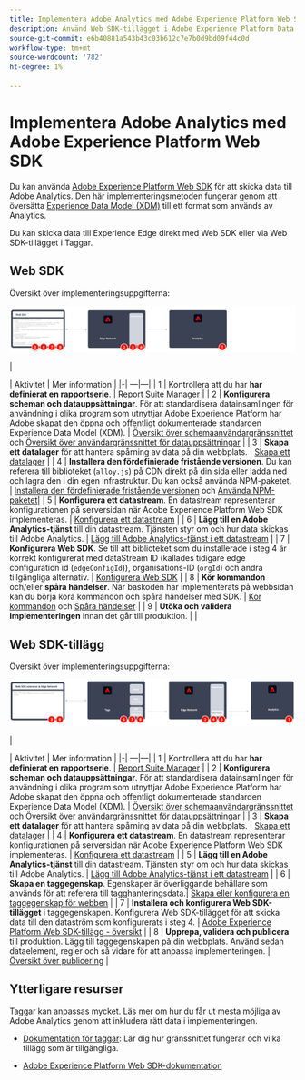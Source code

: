 ```yaml
---
title: Implementera Adobe Analytics med Adobe Experience Platform Web SDK
description: Använd Web SDK-tillägget i Adobe Experience Platform Data Collection för att skicka data till Adobe Analytics.
source-git-commit: e6b40881a543b43c03b612c7e7b0d9bd09f44c0d
workflow-type: tm+mt
source-wordcount: '782'
ht-degree: 1%

---
```


# Implementera Adobe Analytics med Adobe Experience Platform Web SDK

Du kan använda [Adobe Experience Platform Web SDK](https://experienceleague.adobe.com/docs/experience-platform/tags/extensions/client/sdk/overview.html) för att skicka data till Adobe Analytics. Den här implementeringsmetoden fungerar genom att översätta [Experience Data Model (XDM)](https://experienceleague.adobe.com/docs/experience-platform/xdm/home.html?lang=sv) till ett format som används av Analytics.

Du kan skicka data till Experience Edge direkt med Web SDK eller via Web SDK-tillägget i Taggar.

## Web SDK

Översikt över implementeringsuppgifterna:

![Implementera Adobe Analytics med Web SDK-arbetsflöde](../../assets/websdk-annotated.png)

|<div style="width:20px"></div>| Aktivitet | Mer information | |-| —|—| | 1 | Kontrollera att du har **har definierat en rapportserie**. | [Report Suite Manager](../../../admin/admin/c-manage-report-suites/report-suites-admin.md) | | 2 | **Konfigurera scheman och datauppsättningar**. För att standardisera datainsamlingen för användning i olika program som utnyttjar Adobe Experience Platform har Adobe skapat den öppna och offentligt dokumenterade standarden Experience Data Model (XDM). | [Översikt över schemaanvändargränssnittet](https://experienceleague.adobe.com/docs/experience-platform/xdm/ui/overview.html?lang=en) och [Översikt över användargränssnittet för datauppsättningar](https://experienceleague.adobe.com/docs/experience-platform/catalog/datasets/user-guide.html?lang=en) | | 3 | **Skapa ett datalager** för att hantera spårning av data på din webbplats. | [Skapa ett datalager](../../prepare/data-layer.md) | | 4 | **Installera den fördefinierade fristående versionen**. Du kan referera till biblioteket (`alloy.js`) på CDN direkt på din sida eller ladda ned och lagra den i din egen infrastruktur. Du kan också använda NPM-paketet. | [Installera den fördefinierade fristående versionen](https://experienceleague.adobe.com/docs/experience-platform/edge/fundamentals/installing-the-sdk.html?lang=en#option-2%3A-installing-the-prebuilt-standalone-version) och [Använda NPM-paketet](https://experienceleague.adobe.com/docs/experience-platform/edge/fundamentals/installing-the-sdk.html?lang=en#option-3%3A-using-the-npm-package)| | 5 | **Konfigurera ett datastream**. En datastream representerar konfigurationen på serversidan när Adobe Experience Platform Web SDK implementeras. | [Konfigurera ett datastream](https://experienceleague.adobe.com/docs/experience-platform/edge/datastreams/configure.html?lang=en) | | 6 | **Lägg till en Adobe Analytics-tjänst** till din datastream. Tjänsten styr om och hur data skickas till Adobe Analytics. | [Lägg till Adobe Analytics-tjänst i ett datastream](https://experienceleague.adobe.com/docs/experience-platform/edge/datastreams/configure.html?lang=en#analytics) | | 7 | **Konfigurera Web SDK**. Se till att biblioteket som du installerade i steg 4 är korrekt konfigurerat med dataStream ID (kallades tidigare edge configuration id (`edgeConfigId`)), organisations-ID (`orgId`) och andra tillgängliga alternativ. | [Konfigurera Web SDK](https://experienceleague.adobe.com/docs/experience-platform/edge/fundamentals/configuring-the-sdk.html?lang=en) | | 8 | **Kör kommandon** och/eller **spåra händelser**. När baskoden har implementerats på webbsidan kan du börja köra kommandon och spåra händelser med SDK. | [Kör kommandon](https://experienceleague.adobe.com/docs/experience-platform/edge/fundamentals/executing-commands.html?lang=en) och [Spåra händelser](https://experienceleague.adobe.com/docs/experience-platform/edge/fundamentals/tracking-events.html?lang=en) | | 9 | **Utöka och validera implementeringen** innan det går till produktion. | |



## Web SDK-tillägg

Översikt över implementeringsuppgifterna:

![Implementera Adobe Analytics med hjälp av arbetsflödet för Web SDK-tillägg](../../assets/websdk-extension-annotated.png)

|<div style="width:20px"></div> | Aktivitet | Mer information | |-| —|—| | 1 | Kontrollera att du har **har definierat en rapportserie**. | [Report Suite Manager](../../../admin/admin/c-manage-report-suites/report-suites-admin.md) | | 2 | **Konfigurera scheman och datauppsättningar**. För att standardisera datainsamlingen för användning i olika program som utnyttjar Adobe Experience Platform har Adobe skapat den öppna och offentligt dokumenterade standarden Experience Data Model (XDM). | [Översikt över schemaanvändargränssnittet](https://experienceleague.adobe.com/docs/experience-platform/xdm/ui/overview.html?lang=en) och [Översikt över användargränssnittet för datauppsättningar](https://experienceleague.adobe.com/docs/experience-platform/catalog/datasets/user-guide.html?lang=en) | | 3 | **Skapa ett datalager** för att hantera spårning av data på din webbplats. | [Skapa ett datalager](../../prepare/data-layer.md) | | 4 | **Konfigurera ett datastream**. En datastream representerar konfigurationen på serversidan när Adobe Experience Platform Web SDK implementeras. | [Konfigurera ett datastream](https://experienceleague.adobe.com/docs/experience-platform/edge/datastreams/configure.html?lang=en) | | 5 | **Lägg till en Adobe Analytics-tjänst** till din datastream. Tjänsten styr om och hur data skickas till Adobe Analytics. | [Lägg till Adobe Analytics-tjänst i ett datastream](https://experienceleague.adobe.com/docs/experience-platform/edge/datastreams/configure.html?lang=en#analytics) | | 6 | **Skapa en taggegenskap**. Egenskaper är överliggande behållare som används för att referera till tagghanteringsdata.| [Skapa eller konfigurera en taggegenskap för webben](https://experienceleague.adobe.com/docs/experience-platform/tags/admin/companies-and-properties.html?lang=en#for-web) | | 7 | **Installera och konfigurera Web SDK-tillägget** i taggegenskapen. Konfigurera Web SDK-tillägget för att skicka data till den dataström som konfigurerats i steg 4. | [Adobe Experience Platform Web SDK-tillägg - översikt](https://experienceleague.adobe.com/docs/experience-platform/tags/extensions/client/sdk/overview.html?lang=en) | | 8 | **Upprepa, validera och publicera** till produktion. Lägg till taggegenskapen på din webbplats. Använd sedan dataelement, regler och så vidare för att anpassa implementeringen. | [Översikt över publicering](https://experienceleague.adobe.com/docs/experience-platform/tags/publish/overview.html?lang=en) |



## Ytterligare resurser

Taggar kan anpassas mycket. Läs mer om hur du får ut mesta möjliga av Adobe Analytics genom att inkludera rätt data i implementeringen.

- [Dokumentation för taggar](https://experienceleague.adobe.com/docs/experience-platform/tags/home.html#): Lär dig hur gränssnittet fungerar och vilka tillägg som är tillgängliga.

- [Adobe Experience Platform Web SDK-dokumentation](https://experienceleague.adobe.com/docs/web-sdk.html?lang=en)
